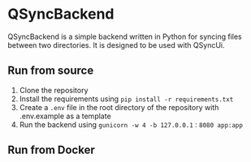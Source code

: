 # QSyncBackend
QSyncBackend is a simple backend written in Python for syncing files between two directories. It is designed to be used with QSyncUi.

## Run from source
1. Clone the repository
2. Install the requirements using `pip install -r requirements.txt`
3. Create a `.env` file in the root directory of the repository with .env.example as a template
4. Run the backend using `gunicorn -w 4 -b 127.0.0.1：8080 app:app`

## Run from Docker
